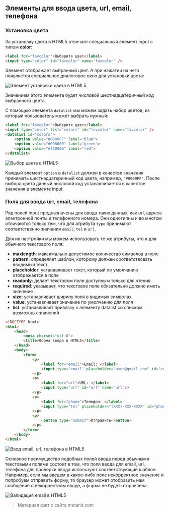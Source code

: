 ## Элементы для ввода цвета, url, email, телефона

### Установка цвета

За установку цвета в HTML5 отвечает специальный элемент input с типом **color**:

```html
<label for="favcolor">Выберите цвет</label>
<input type="color" id="favcolor" name="favcolor" />
```

Элемент отображает выбранный цвет. А при нажатии на него появляется специальное диалоговое окно для установки цвета:

![Элемент установки цвета в HTML5](https://metanit.com/web/html5/pics/2.36.png)

Значением этого элемента будет числовой шестнадцатеричный код выбранного цвета.

С помощью элемента `datalist` мы можем задать набор цветов, из который пользователь может выбрать нужный:

```html
<label for="favcolor">Выберите цвет</label>
<input type="color" list="colors" id="favcolor" name="favcolor" />
<datalist id="colors">
    <option value="#0000FF" label="blue">
    <option value="#008000" label="green">
    <option value="#ff0000" label="red">
</datalist>
```

![Выбор цвета в HTML5](https://metanit.com/web/html5/pics/2.37.png)

Каждый элемент `option` в `datalist` должен в качестве значения принимать шестнадцатеричный код цвета, например, `"#0000FF"`. После выбора цвета данный числовой код устанавливается в качестве значения в элементе input.

### Поля для ввода url, email, телефона

Ряд полей input предназначены для ввода таких данных, как url, адреса электронной почты и телефонного номера. Они однотипны и во многом отличаются только тем, что для атрибута `type` принимают соответственно значения `email`, `tel` и `url`.

Для их настройки мы можем использовать те же атрибуты, что и для обычного текстового поля:
- **maxlength**: максимально допустимое количество символов в поле
- **pattern**: определяет шаблон, которому должен соответствовать вводимый текст
- **placeholder**: устанавливает текст, который по умолчанию отображается в поле
- **readonly**: делает текстовом поле доступным только для чтения
- **required**: указывает, что текстовое поле обязательно должно иметь значение
- **size**: устанавливает ширину поля в видимых символах
- **value**: устанавливает значение по умолчанию для поля
- **list**: устанавливает привязку к элементу datalist со списком возможных значений

```html
<!DOCTYPE html>
<html>
    <head>
        <meta charset="utf-8">
        <title>Форма ввода в HTML5</title>
    </head>
    <body>
        <form>
            <p>
                <label for="email">Email: </label>
                <input type="email" placeholder="user@gmail.com" id="email" name="email"/>
            </p>
            <p>
                <label for="url">URL: </label>
                <input type="url" id="url" name="url"/>
            </p>
            <p>
                <label for="phone">Телефон: </label>
                <input type="tel" placeholder="(XXX)-XXX-XXXX" id="phone" name="phone"/>
            </p>
            <p>
                <button type="submit">Отправить</button>
            </p>
        </form>
    </body>
</html>
```

![Ввод email, url, телефона в HTML5](https://metanit.com/web/html5/pics/2.17.png)

Основное преимущество подобных полей ввода перед обычными текстовыми полями состоит в том, что поля ввода для email, url, телефона для проверки ввода используют соответствующий шаблон. Например, если мы введем в какое-либо поле некорректное значение и попробуем отправить форму, то браузер может отобразить нам сообщение о некорректном вводе, а форма не будет отправлена:

![Валидация email в HTML5](https://metanit.com/web/html5/pics/2.18.png)


> Материал взят с сайта metanit.com